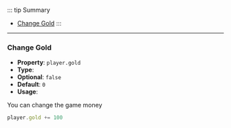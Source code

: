 ::: tip Summary
- [Change Gold](#change-gold)
:::
---
### Change Gold
- **Property**: `player.gold`
- **Type**: <Type type='number' />
- **Optional**: `false`
- **Default**: `0` 
- **Usage**:

 
You can change the game money

```ts
player.gold += 100
```

